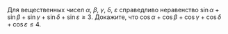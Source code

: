 Для вещественных чисел $\alpha$, $\beta$, $\gamma$, $\delta$, $\varepsilon$ справедливо неравенство 
$\sin \alpha  + \sin \beta  + \sin\gamma  + \sin\delta  + \sin\varepsilon  \geqslant 3.$
Докажите, что 
$\cos \alpha  + \cos \beta  + \cos \gamma  + \cos \delta  + \cos \varepsilon  \leqslant 4.$